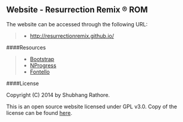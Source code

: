 Website - Resurrection Remix ® ROM
---


The website can be accessed through the following URL:
> - http://resurrectionremix.github.io/


####Resources
> - [Bootstrap](https://github.com/twbs)
> - [NProgress](https://github.com/rstacruz/nprogress)
> - [Fontello](https://github.com/fontello/fontello)


####License

Copyright (C) 2014 by Shubhang Rathore.

This is an open source website licensed under GPL v3.0. Copy of the license can be found [here](https://github.com/xenon92/resurrectionremix-website/blob/gh-pages/LICENSE.md).

